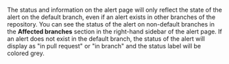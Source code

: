 The status and information on the alert  page will only reflect the state of the alert on the default branch, even if an alert exists in other branches of the repository. You can see the status of the alert on non-default branches in the **Affected branches** section in the right-hand sidebar of the alert  page. If an alert does not exist in the default branch, the status of the alert will display as "in pull request" or "in branch" and the status label will be colored grey.